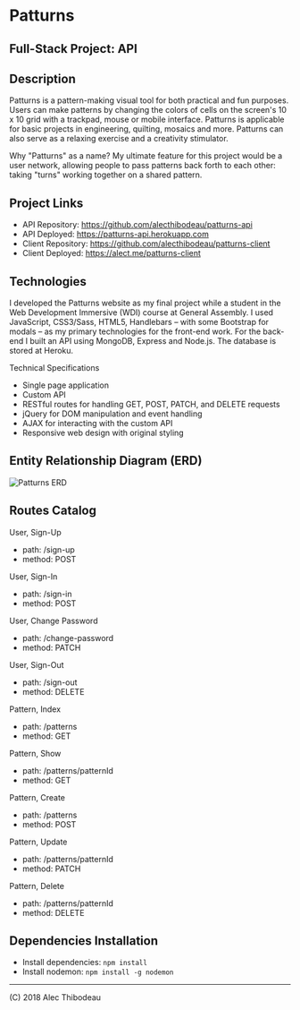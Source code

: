 # Patturns
## Full-Stack Project: API

## Description

Patturns is a pattern-making visual tool for both practical and fun purposes. Users can make patterns by changing the colors of cells on the screen's 10 x 10 grid with a trackpad, mouse or mobile interface. Patturns is applicable for basic projects in engineering, quilting, mosaics and more. Patturns can also serve as a relaxing exercise and a creativity stimulator.

Why "Patturns" as a name? My ultimate feature for this project would be a user network, allowing people to pass patterns back forth to each other: taking "turns" working together on a shared pattern.

## Project Links

- API Repository: https://github.com/alecthibodeau/patturns-api
- API Deployed: https://patturns-api.herokuapp.com
- Client Repository: https://github.com/alecthibodeau/patturns-client
- Client Deployed: https://alect.me/patturns-client

## Technologies

I developed the Patturns website as my final project while a student in the Web Development Immersive (WDI) course at General Assembly. I used JavaScript, CSS3/Sass, HTML5, Handlebars – with some Bootstrap for modals – as my primary technologies for the front-end work. For the back-end I built an API using MongoDB, Express and Node.js. The database is stored at Heroku.

Technical Specifications
- Single page application
- Custom API
- RESTful routes for handling GET, POST, PATCH, and DELETE requests
- jQuery for DOM manipulation and event handling
- AJAX for interacting with the custom API
- Responsive web design with original styling

## Entity Relationship Diagram (ERD)
![Patturns ERD](https://i.imgur.com/VkUUFB1.jpg)

## Routes Catalog

User, Sign-Up
- path: /sign-up
- method: POST

User, Sign-In
- path: /sign-in
- method: POST

User, Change Password
- path: /change-password
- method: PATCH

User, Sign-Out
- path: /sign-out
- method: DELETE

Pattern, Index
- path: /patterns
- method: GET

Pattern, Show
- path: /patterns/patternId
- method: GET

Pattern, Create
- path: /patterns
- method: POST

Pattern, Update
- path: /patterns/patternId
- method: PATCH

Pattern, Delete
- path: /patterns/patternId
- method: DELETE

## Dependencies Installation

- Install dependencies: `npm install`
- Install nodemon: `npm install -g nodemon`

----------------------------------------------------------------
(C) 2018 Alec Thibodeau
